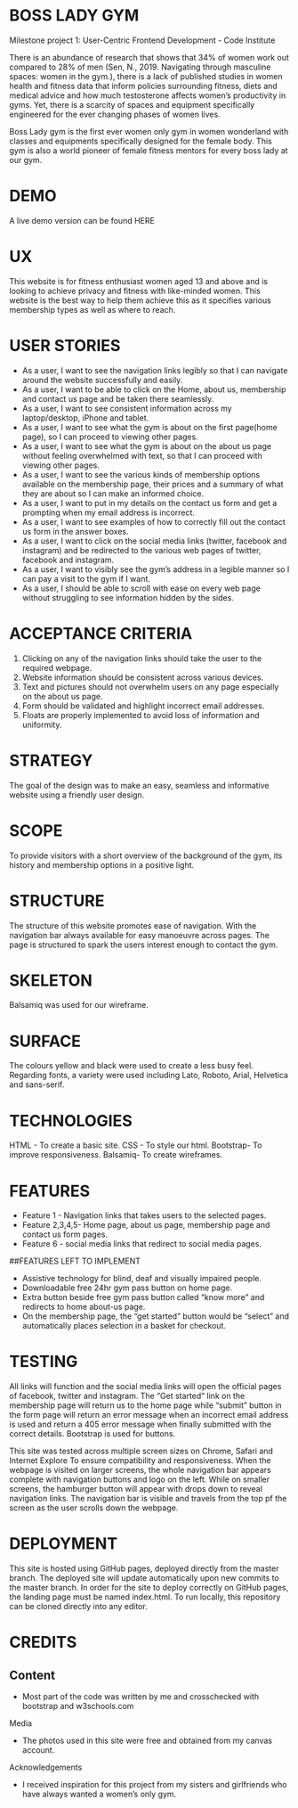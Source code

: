 # BOSS LADY GYM

Milestone project 1: User-Centric Frontend Development - Code Institute

There is an abundance of research that shows that 34% of women work out compared to 28% of men (Sen, N., 2019. Navigating through masculine spaces: women in the gym.), there is a lack of published studies in women health and fitness data that inform policies surrounding fitness, diets and medical advice and how much testosterone affects women’s productivity in gyms. Yet, there is a scarcity of spaces and equipment specifically engineered for the ever changing phases of women lives.

Boss Lady gym is the first ever women only gym in women wonderland with classes and equipments specifically designed for the female body. This gym is also a world pioneer of female fitness mentors for every boss lady at our gym.


# DEMO

A live demo version can be found HERE


# UX

This website is for fitness enthusiast women aged 13 and above and is looking to achieve privacy and fitness with like-minded women. This website is the best way to help them achieve this as it specifies various membership types as well as where to reach.

# USER STORIES

* As a user, I want to see the navigation links legibly so that I can navigate around the website successfully and easily.
* As a user, I want to be able to click on the Home, about us, membership and contact us page and be taken there seamlessly.
* As a user, I want to see consistent information across my laptop/desktop, iPhone and tablet.
* As a user, I want to see what the gym is about on the first page(home page), so I can proceed to viewing other pages.
* As a user, I want to see what the gym is about on the about us page without feeling overwhelmed with text, so that I can proceed with viewing other pages.
* As a user, I want to see the various kinds of membership options available on the membership page, their prices and a summary of what they are about so I can make an informed choice.
* As a user, I want to put in my details on the contact us form and get a prompting when my email address is incorrect.
* As a user, I want to see examples of how to correctly fill out the contact us form in the answer boxes.
* As a user, I want to click on the social media links (twitter, facebook and instagram) and be redirected to the various web pages of twitter, facebook and instagram.
* As a user, I want to visibly see the gym’s address in a legible manner so I can pay a visit to the gym if I want.
* As a user, I should be able to scroll with ease on every web page without struggling to see information hidden by the sides.

# ACCEPTANCE CRITERIA

1. Clicking on any of the navigation links should take the user to the required webpage.
2. Website information should be consistent across various devices.
3. Text and pictures should not overwhelm users on any page especially on the about us page.
4. Form should be validated and highlight incorrect email addresses.
5. Floats are properly implemented to avoid loss of information and uniformity.

# STRATEGY

The goal of the design was to make an easy, seamless and informative website using a friendly user design.

# SCOPE

To provide visitors with a short overview of the background of the gym, its history and membership options in a positive light.

# STRUCTURE

The structure of this website promotes ease of navigation. With the navigation bar always available for easy manoeuvre across pages. The page is structured to spark the users interest enough to contact the gym.

# SKELETON

Balsamiq was used for our wireframe.

# SURFACE

The colours yellow and black were used to create a less busy feel. Regarding fonts, a variety were used including Lato, Roboto, Arial, Helvetica and sans-serif.

# TECHNOLOGIES

HTML - To create a basic site.
CSS - To style our html.
Bootstrap- To improve responsiveness.
Balsamiq- To create wireframes.


# FEATURES

* Feature 1 - Navigation links that takes users to the selected pages.
* Feature 2,3,4,5- Home page, about us page, membership page and contact us form pages.
* Feature 6 - social media links that redirect to social media pages.


##FEATURES LEFT TO IMPLEMENT

* Assistive technology for blind, deaf and visually impaired people.
* Downloadable free 24hr  gym pass button on home page.
* Extra button beside free gym pass button called “know more” and redirects to home about-us page.
* On the membership page, the “get started” button would be “select” and automatically places selection in a basket for checkout.


# TESTING

All links will function and the social media links will open the official pages of facebook, twitter and instagram. The “Get started“ link on the membership page will return us to the home page while “submit” button in the form page will return an error message when an incorrect email address is used and return a 405 error message when finally submitted with the correct details. Bootstrap is used for buttons.

This site was tested across multiple screen sizes on Chrome, Safari and Internet Explore To ensure compatibility and responsiveness. 
When the webpage is visited on larger screens, the whole navigation bar appears complete with navigation buttons and logo on the left. While on smaller screens, the hamburger button will appear with drops down to reveal navigation links.
The navigation bar is visible and travels from the top pf the screen as the user scrolls down the webpage.

# DEPLOYMENT

This site is hosted using GitHub pages, deployed directly from the master branch. The deployed site will update automatically upon new commits to the master branch. In order for the site to deploy correctly on GitHub pages, the landing page must be named index.html.
To run locally, this repository  can be cloned directly into any editor.


# CREDITS

## Content
* Most part of the code was written by me and crosschecked with bootstrap and w3schools.com

Media
* The photos used in this site were free and obtained from my canvas account.

Acknowledgements
* I received inspiration for this project from my sisters and girlfriends who have always wanted a women’s only gym.




































